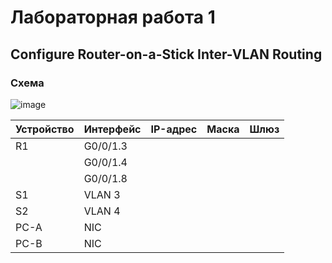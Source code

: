 # Лабораторная работа 1

## Configure Router-on-a-Stick Inter-VLAN Routing

### Схема

![image](https://user-images.githubusercontent.com/99170470/152750516-5a3fd07b-a1ab-46e2-9d8f-686837fbbc63.png)

|Устройство|Интерфейс|IP-адрес|Маска|Шлюз|
|-|-|-|-|-|
|R1|G0/0/1.3||||
||G0/0/1.4||||
||G0/0/1.8||||
|S1|VLAN 3||||
|S2|VLAN 4||||
|PC-A|NIC||||
|PC-B|NIC||||
